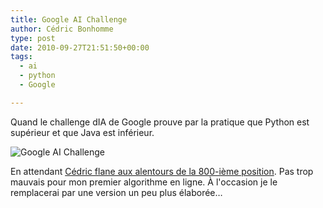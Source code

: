 ```yaml
---
title: Google AI Challenge
author: Cédric Bonhomme
type: post
date: 2010-09-27T21:51:50+00:00
tags:
  - ai
  - python
  - Google

---
```

Quand le challenge dIA de Google prouve par la pratique que Python est supérieur et que
Java est inférieur.

![Google AI Challenge](/images/blog/2017/02/GAIC-CurrentRanking.png)

En attendant [Cédric flane aux alentours de la 800-ième position][1].
Pas trop mauvais pour mon premier algorithme en ligne. À l'occasion je le remplacerai
par une version un peu plus élaborée…

 [1]: http://ai-contest.com/profile.php?user_id=7626
